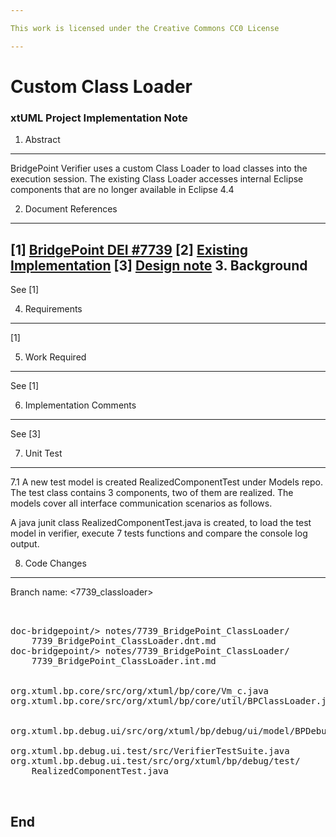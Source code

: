 ```yaml
---

This work is licensed under the Creative Commons CC0 License

---
```


# Custom Class Loader
### xtUML Project Implementation Note


1. Abstract
-----------
BridgePoint Verifier uses a custom Class Loader to load classes into the execution
session. The existing Class Loader accesses internal Eclipse components that are
no longer available in Eclipse 4.4

2. Document References
----------------------
[1] [BridgePoint DEI #7739](https://support.onefact.net/redmine/issues/7739) 
[2] [Existing Implementation](bridgepoint/src/org.xtuml.bp.core/src/org/xtuml/bp/core/util/BPClassLoader.java)
[3] [Design note](https://github.com/nmohamad/bridgepoint/blob/7739_classloader/doc-bridgepoint/notes/7739_BridgePoint_ClassLoader/7739_BridgePoint_ClassLoader.dnt.md)
3. Background
-------------
See [1]

4. Requirements
---------------
[1]

5. Work Required
----------------
See [1]

6. Implementation Comments
--------------------------
See [3]

7. Unit Test
------------
7.1 A new test model is created RealizedComponentTest under Models repo. The 
test class contains 3 components, two of them are realized. The models cover 
all interface communication scenarios as follows.

A java junit class RealizedComponentTest.java is created, to load the test model
in verifier, execute 7 tests functions and compare the console log output.

8. Code Changes
---------------
Branch name: <7739_classloader>

<pre>


doc-bridgepoint/> notes/7739_BridgePoint_ClassLoader/
    7739_BridgePoint_ClassLoader.dnt.md
doc-bridgepoint/> notes/7739_BridgePoint_ClassLoader/
    7739_BridgePoint_ClassLoader.int.md


org.xtuml.bp.core/src/org/xtuml/bp/core/Vm_c.java
org.xtuml.bp.core/src/org/xtuml/bp/core/util/BPClassLoader.java


org.xtuml.bp.debug.ui/src/org/xtuml/bp/debug/ui/model/BPDebugTarget.java

org.xtuml.bp.debug.ui.test/src/VerifierTestSuite.java
org.xtuml.bp.debug.ui.test/src/org/xtuml/bp/debug/test/
    RealizedComponentTest.java


</pre>

End
---

